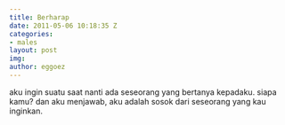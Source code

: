 ```yaml
---
title: Berharap
date: 2011-05-06 10:18:35 Z
categories:
- males
layout: post
img: 
author: eggoez
---
```


aku ingin suatu saat nanti ada seseorang yang bertanya kepadaku.
siapa kamu? dan aku menjawab, aku adalah sosok dari seseorang yang kau inginkan.